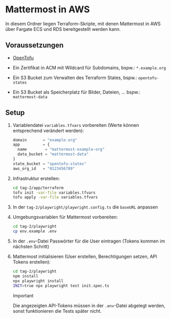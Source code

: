 # Mattermost in AWS

In diesem Ordner liegen Terraform-Skripte, mit denen Mattermost in AWS über Fargate ECS und RDS bereitgestellt werden kann.

## Voraussetzungen

- [OpenTofu](https://opentofu.org/)

- Ein Zertifikat in ACM mit Wildcard für Subdomains, bspw.: `*.example.org`

- Ein S3 Bucket zum Verwalten des Terraform States, bspw.: `opentofu-states`

- Ein S3 Bucket als Speicherplatz für Bilder, Dateien, ... bspw.: `mattermost-data`

## Setup

1. Variablendatei `variables.tfvars` vorbereiten (Werte können entsprechend verändert werden):

   ```tfvars
   domain       = "example.org"
   app          = {
     name        = "mattermost-example-org"
     data_bucket = "mattermost-data"
   }
   state_bucket = "opentofu-states"
   aws_org_id   = "0123456789"
   ```

2. Infrastruktur erstellen:

   ```sh
   cd tag-2/app/terraform
   tofu init -var-file variables.tfvars
   tofu apply -var-file variables.tfvars
   ```

3. In der `tag-2/playwright/playwright.config.ts` die `baseURL` anpassen

4. Umgebungsvariablen für Mattermost vorbereiten:

   ```sh
   cd tag-2/playwright
   cp env.example .env
   ```

5. In der `.env`-Datei Passwörter für die User eintragen (Tokens kommen im nächsten Schritt)

6. Mattermost initialisieren (User erstellen, Berechtigungen setzen, API Tokens erstellen):

   ```sh
   cd tag-2/playwright
   npm install
   npx playwright install
   INIT=true npx playwright test init.spec.ts
   ```

   > [!IMPORTANT]
   > Die angezeigten API-Tokens müssen in der `.env`-Datei abgelegt werden, sonst funktionieren die Tests später nicht.
